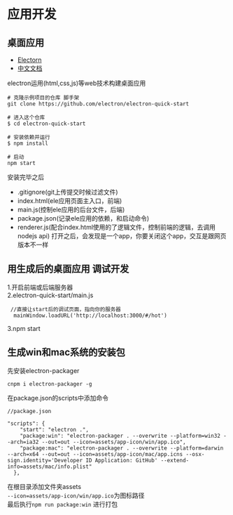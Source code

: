 # 应用开发
## 桌面应用
- [Electorn](./Electron.md)
- [中文文档](https://electronjs.org/)

electron运用(html,css,js)等web技术构建桌面应用
```
# 克隆示例项目的仓库 脚手架
git clone https://github.com/electron/electron-quick-start

# 进入这个仓库
$ cd electron-quick-start

# 安装依赖并运行
$ npm install

# 启动
npm start
```

安装完毕之后
- .gitignore(git上传提交时候过滤文件)
- index.html(ele应用页面主入口，前端)
- main.js(控制ele应用的后台文件，后端)
- package.json(记录ele应用的依赖，和启动命令)
- renderer.js(配合index.html使用的了逻辑文件，控制前端的逻辑，去调用nodejs api)
打开之后，会发现是一个app，你要关闭这个app，交互是跟网页版本不一样

## 用生成后的桌面应用 调试开发
1.开启前端或后端服务器 <br>
2.electron-quick-start/main.js
```
 //直接让start后的调试页面，指向你的服务器
  mainWindow.loadURL('http://localhost:3000/#/hot')
```
3.npm start

## 生成win和mac系统的安装包
先安装electron-packager
```
cnpm i electron-packager -g
```
在package.json的scripts中添加命令
```
//package.json

"scripts": {
    "start": "electron .",
    "package:win": "electron-packager . --overwrite --platform=win32 --arch=ia32 --out=out --icon=assets/app-icon/win/app.ico",
    "package:mac": "electron-packager . --overwrite --platform=darwin --arch=x64 --out=out --icon=assets/app-icon/mac/app.icns --osx-sign.identity='Developer ID Application: GitHub' --extend-info=assets/mac/info.plist"
  },
```
在根目录添加文件夹assets <br>
```--icon=assets/app-icon/win/app.ico```为图标路径<br>
最后执行```npm run package:win``` 进行打包

